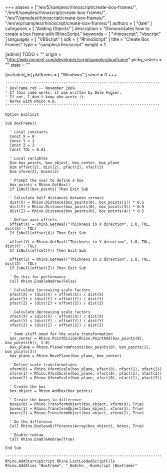 +++
aliases = ["/en/5/samples/rhinoscript/create-box-frames/", "/en/6/samples/rhinoscript/create-box-frames/", "/en/7/samples/rhinoscript/create-box-frames/", "/en/wip/samples/rhinoscript/create-box-frames/"]
authors = [ "dale" ]
categories = [ "Adding Objects" ]
description = "Demonstrates how to create a box frame with RhinoScript."
keywords = [ "rhinoscript", "vbscript" ]
languages = [ "VBScript" ]
sdk = [ "RhinoScript" ]
title = "Create Box Frames"
type = "samples/rhinoscript"
weight = 1

[admin]
TODO = ""
origin = "http://wiki.mcneel.com/developer/scriptsamples/boxframe"
picky_sisters = ""
state = ""

[included_in]
platforms = [ "Windows" ]
since = 0
+++

```vbnet
'''''''''''''''''''''''''''''''''''''''''''''''''''''''''''''''''''''
' BoxFrame.rvb -- November 2009
' If this code works, it was written by Dale Fugier.
' If not, I don't know who wrote it.
' Works with Rhino 4.0.
'''''''''''''''''''''''''''''''''''''''''''''''''''''''''''''''''''''

Option Explicit

Sub BoxFrame()

  ' Local constants
  Const X = 0
  Const Y = 1
  Const Z = 2
  Const TOL = 0.01

  ' Local variables
  Dim box_points, box_object, box_center, box_plane
  Dim offset(2), dist(2), pfact(2), nfact(2)
  Dim xform(2), boxes(2)

  ' Prompt the user to define a box    
  box_points = Rhino.GetBox()
  If IsNull(box_points) Then Exit Sub

  ' Calculate half distances between corners    
  dist(X) = Rhino.Distance(box_points(0), box_points(1)) * 0.5
  dist(Y) = Rhino.Distance(box_points(0), box_points(3)) * 0.5
  dist(Z) = Rhino.Distance(box_points(0), box_points(4)) * 0.5

  ' Define axes offsets
  offset(X) = Rhino.GetReal("Thickness in X direction", 1.0, TOL, dist(X) - TOL)
  If IsNull(offset(X)) Then Exit Sub

  offset(Y) = Rhino.GetReal("Thickness in Y direction", 1.0, TOL, dist(Y) - TOL)
  If IsNull(offset(Y)) Then Exit Sub

  offset(Z) = Rhino.GetReal("Thickness in Z direction", 1.0, TOL, dist(Z) - TOL)
  If IsNull(offset(Z)) Then Exit Sub

  ' Do this for performance
  Call Rhino.EnableRedraw(False)    

  ' Calculate increasing scale factors
  pfact(X) = (dist(X) + offset(X)) / dist(X)
  pfact(Y) = (dist(Y) + offset(Y)) / dist(Y)
  pfact(Z) = (dist(Z) + offset(Z)) / dist(Z)

  ' Calculate decreasing scale factors
  nfact(X) = (dist(X) - offset(X)) / dist(X)
  nfact(Y) = (dist(Y) - offset(Y)) / dist(Y)
  nfact(Z) = (dist(Z) - offset(Z)) / dist(Z)

  ' Some stuff need for the scale transformation
  box_center = Rhino.PointDivide(Rhino.PointAdd(box_points(0), box_points(6)), 2.0)
  box_plane = Rhino.PlaneFromPoints(box_points(0), box_points(1), box_points(3))
  box_plane = Rhino.MovePlane(box_plane, box_center)

  ' Define scale transformations
  xform(0) = Rhino.XformScale(box_plane, pfact(0), nfact(1), nfact(2))
  xform(1) = Rhino.XformScale(box_plane, nfact(0), pfact(1), nfact(2))
  xform(2) = Rhino.XformScale(box_plane, nfact(0), nfact(1), pfact(2))

  ' Create the box
  box_object = Rhino.AddBox(box_points)

  ' Create the boxes to difference
  boxes(0) = Rhino.TransformObject(box_object, xform(0), True)
  boxes(1) = Rhino.TransformObject(box_object, xform(1), True)
  boxes(2) = Rhino.TransformObject(box_object, xform(2), True)

  ' Do the difference
  Call Rhino.BooleanDifference(Array(box_object), boxes, True)

  ' Enable redraw
  Call Rhino.EnableRedraw(True)    

End Sub

'''''''''''''''''''''''''''''''''''''''''''''''''''''''''''''''''''''''''''''
Rhino.AddStartupScript Rhino.LastLoadedScriptFile
Rhino.AddAlias "BoxFrame", "_NoEcho _-RunScript (BoxFrame)"
```
